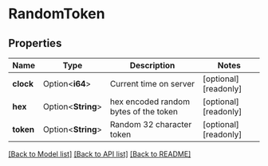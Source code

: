 # RandomToken

## Properties

Name | Type | Description | Notes
------------ | ------------- | ------------- | -------------
**clock** | Option<**i64**> | Current time on server | [optional][readonly]
**hex** | Option<**String**> | hex encoded random bytes of the token | [optional][readonly]
**token** | Option<**String**> | Random 32 character token | [optional][readonly]

[[Back to Model list]](../README.md#documentation-for-models) [[Back to API list]](../README.md#documentation-for-api-endpoints) [[Back to README]](../README.md)


